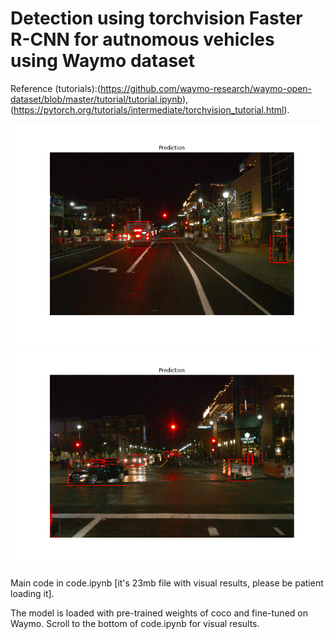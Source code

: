# Detection using torchvision Faster R-CNN for autnomous vehicles using Waymo dataset

Reference (tutorials):(https://github.com/waymo-research/waymo-open-dataset/blob/master/tutorial/tutorial.ipynb), (https://pytorch.org/tutorials/intermediate/torchvision_tutorial.html).

![Alt text](output/test_frame_100.png?raw=true)
![Alt text](output/test_frame_165.png?raw=true)

Main code in code.ipynb [it's 23mb file with visual results, please be patient loading it]. 

The model is loaded with pre-trained weights of coco and fine-tuned on Waymo. Scroll to the bottom of code.ipynb for visual results.
